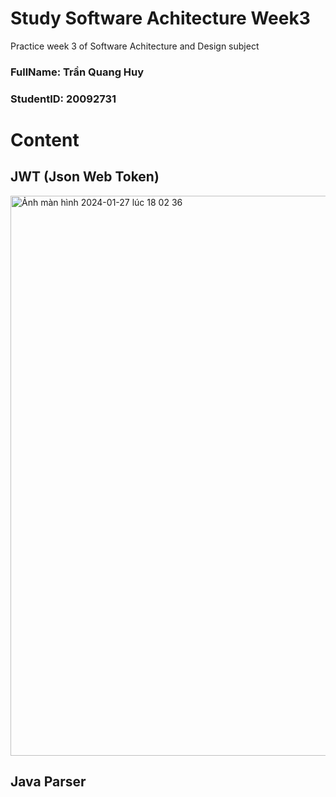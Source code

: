 # Study Software Achitecture Week3
Practice week 3 of Software Achitecture and Design subject

<h3>FullName: Trần Quang Huy</h3>
<h3>StudentID: 20092731</h3>

# Content
## JWT (Json Web Token)
<img width="896" alt="Ảnh màn hình 2024-01-27 lúc 18 02 36" src="https://github.com/tranquanghuy-09/SoftwareArchitecture-Week3/assets/107989088/57cd69aa-f2dc-4a64-9c23-1d74b5eb88dc">

## Java Parser
